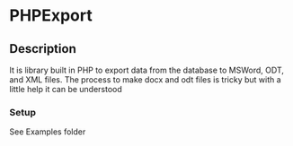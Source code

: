 # PHPExport #

## Description ##
It is library built in PHP to export data from the database to MSWord, ODT, and XML files.
The process to make docx and odt files is tricky but with a little help it can be understood

### Setup ###
See Examples folder
